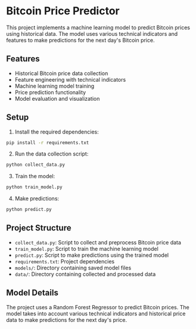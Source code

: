 # Bitcoin Price Predictor

This project implements a machine learning model to predict Bitcoin prices using historical data. The model uses various technical indicators and features to make predictions for the next day's Bitcoin price.

## Features
- Historical Bitcoin price data collection
- Feature engineering with technical indicators
- Machine learning model training
- Price prediction functionality
- Model evaluation and visualization

## Setup
1. Install the required dependencies:
```bash
pip install -r requirements.txt
```

2. Run the data collection script:
```bash
python collect_data.py
```

3. Train the model:
```bash
python train_model.py
```

4. Make predictions:
```bash
python predict.py
```

## Project Structure
- `collect_data.py`: Script to collect and preprocess Bitcoin price data
- `train_model.py`: Script to train the machine learning model
- `predict.py`: Script to make predictions using the trained model
- `requirements.txt`: Project dependencies
- `models/`: Directory containing saved model files
- `data/`: Directory containing collected and processed data

## Model Details
The project uses a Random Forest Regressor to predict Bitcoin prices. The model takes into account various technical indicators and historical price data to make predictions for the next day's price.
